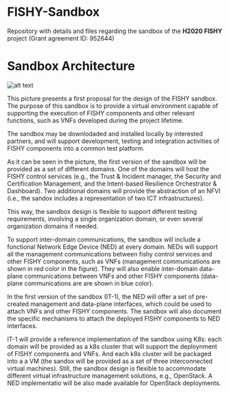 # FISHY-Sandbox

Repository with details and files regarding the sandbox of the **H2020 FISHY** project (Grant agreement ID: 952644)


# Sandbox Architecture

![alt text](https://github.com/lewisfelix/FISHY-Sandbox/blob/main/Sandbox_v1.png?raw=true)

This picture presents a first proposal for the design of the FISHY sandbox. The purpose of this sandbox is to provide a virtual environment capable of supporting the execution of FISHY components and other relevant functions, such as VNFs developed during the project lifetime.

The sandbox may be downlodaded and installed locally by interested partners, and will support development, testing  and integration activities of FISHY components into a common test platform.

As it can be seen in the picture, the first version of the sandbox will be provided as a set of different domains. One of the domains will host the FISHY control services (e.g., the Trust & Incident manager, the Security and Certification Management, and the Intent-based Resilience Orchestrator & Dashboard). Two additional domains will provide the abstraction of an NFVI (i.e., the sandox includes a representation of two ICT infrastructures).

This way, the sandbox design is flexible to support different testing requirements, involving a single organization domain, or even several organization domains if needed.

To support inter-domain communications, the sandbox will include a functional Network Edge Device (NED) at every domain. NEDs will support all the management communications between fishy control services and other FISHY components, such as VNFs (management communications are shown in red color in the figure). They will also enable inter-domain data-plane communications between VNFs and other FISHY components (data-plane communications are are shown in blue color). 

In the first version of the sandbox (IT-1), the NED will offer a set of pre-created management and data-plane interfaces, which could be used to attach VNFs and other FISHY components. The sandbox will also document the specific mechanisms to attach the deployed FISHY components to NED interfaces.

IT-1 will provide a reference implementation of the sandbox using K8s: each domain will be provided as a k8s cluster that will support the deploynment of FISHY components and VNFs. And each k8s cluster will be packaged into a a VM (the sandox will be provided as a set of three interconnected virtual machines). Still, the sandbox design is flexible to accommodate different virtual infrastructure management solutions, e.g., OpenStack. A NED implementatio will be also made available for OpenStack deployments.
